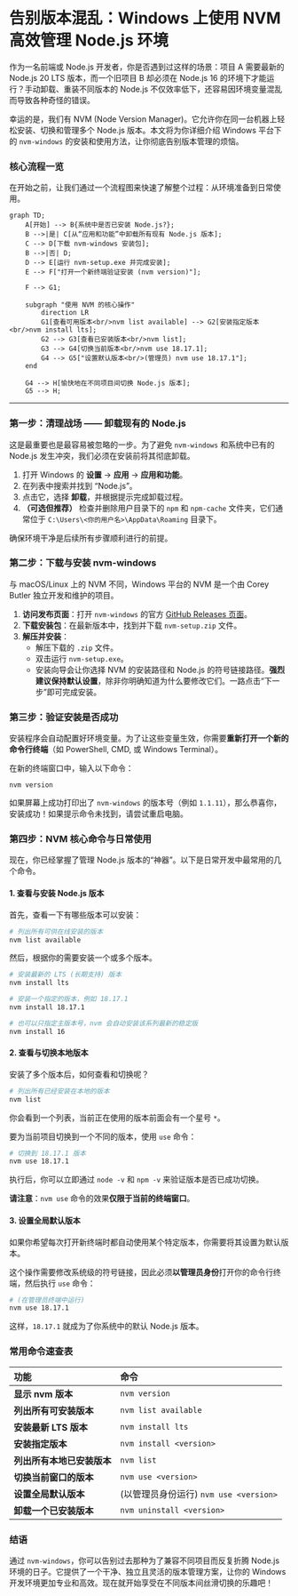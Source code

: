 

# 告别版本混乱：Windows 上使用 NVM 高效管理 Node.js 环境

作为一名前端或 Node.js 开发者，你是否遇到过这样的场景：项目 A 需要最新的 Node.js 20 LTS 版本，而一个旧项目 B 却必须在 Node.js 16 的环境下才能运行？手动卸载、重装不同版本的 Node.js 不仅效率低下，还容易因环境变量混乱而导致各种奇怪的错误。

幸运的是，我们有 NVM (Node Version Manager)。它允许你在同一台机器上轻松安装、切换和管理多个 Node.js 版本。本文将为你详细介绍 Windows 平台下的 `nvm-windows` 的安装和使用方法，让你彻底告别版本管理的烦恼。

### 核心流程一览

在开始之前，让我们通过一个流程图来快速了解整个过程：从环境准备到日常使用。

```mermaid
graph TD;
    A[开始] --> B{系统中是否已安装 Node.js?};
    B -->|是| C[从“应用和功能”中卸载所有现有 Node.js 版本];
    C --> D[下载 nvm-windows 安装包];
    B -->|否| D;
    D --> E[运行 nvm-setup.exe 并完成安装];
    E --> F["打开一个新终端验证安装 (nvm version)"];
    
    F --> G1;

    subgraph "使用 NVM 的核心操作"
        direction LR
        G1[查看可用版本<br/>nvm list available] --> G2[安装指定版本<br/>nvm install lts];
        G2 --> G3[查看已安装版本<br/>nvm list];
        G3 --> G4[切换当前版本<br/>nvm use 18.17.1];
        G4 --> G5["设置默认版本<br/>(管理员) nvm use 18.17.1"];
    end
    
    G4 --> H[愉快地在不同项目间切换 Node.js 版本];
    G5 --> H;
```

---

### 第一步：清理战场 —— 卸载现有的 Node.js

这是最重要也是最容易被忽略的一步。为了避免 `nvm-windows` 和系统中已有的 Node.js 发生冲突，我们必须在安装前将其彻底卸载。

1.  打开 Windows 的 **设置** → **应用** → **应用和功能**。
2.  在列表中搜索并找到 “Node.js”。
3.  点击它，选择 **卸载**，并根据提示完成卸载过程。
4.  **（可选但推荐）** 检查并删除用户目录下的 `npm` 和 `npm-cache` 文件夹，它们通常位于 `C:\Users\<你的用户名>\AppData\Roaming` 目录下。

确保环境干净是后续所有步骤顺利进行的前提。

### 第二步：下载与安装 nvm-windows

与 macOS/Linux 上的 NVM 不同，Windows 平台的 NVM 是一个由 Corey Butler 独立开发和维护的项目。

1.  **访问发布页面**：打开 `nvm-windows` 的官方 [GitHub Releases 页面](https://github.com/coreybutler/nvm-windows/releases)。
2.  **下载安装包**：在最新版本中，找到并下载 `nvm-setup.zip` 文件。
3.  **解压并安装**：
    *   解压下载的 `.zip` 文件。
    *   双击运行 `nvm-setup.exe`。
    *   安装向导会让你选择 NVM 的安装路径和 Node.js 的符号链接路径。**强烈建议保持默认设置**，除非你明确知道为什么要修改它们。一路点击“下一步”即可完成安装。

### 第三步：验证安装是否成功

安装程序会自动配置好环境变量。为了让这些变量生效，你需要**重新打开一个新的命令行终端**（如 PowerShell, CMD, 或 Windows Terminal）。

在新的终端窗口中，输入以下命令：

```
nvm version
```

如果屏幕上成功打印出了 `nvm-windows` 的版本号（例如 `1.1.11`），那么恭喜你，安装成功！如果提示命令未找到，请尝试重启电脑。

### 第四步：NVM 核心命令与日常使用

现在，你已经掌握了管理 Node.js 版本的“神器”。以下是日常开发中最常用的几个命令。

#### 1. 查看与安装 Node.js 版本

首先，查看一下有哪些版本可以安装：

```bash
# 列出所有可供在线安装的版本
nvm list available
```

然后，根据你的需要安装一个或多个版本。

```bash
# 安装最新的 LTS (长期支持) 版本
nvm install lts

# 安装一个指定的版本，例如 18.17.1
nvm install 18.17.1

# 也可以只指定主版本号，nvm 会自动安装该系列最新的稳定版
nvm install 16
```

#### 2. 查看与切换本地版本

安装了多个版本后，如何查看和切换呢？

```bash
# 列出所有已经安装在本地的版本
nvm list
```

你会看到一个列表，当前正在使用的版本前面会有一个星号 `*`。

要为当前项目切换到一个不同的版本，使用 `use` 命令：

```bash
# 切换到 18.17.1 版本
nvm use 18.17.1
```

执行后，你可以立即通过 `node -v` 和 `npm -v` 来验证版本是否已成功切换。

**请注意**：`nvm use` 命令的效果**仅限于当前的终端窗口**。

#### 3. 设置全局默认版本

如果你希望每次打开新终端时都自动使用某个特定版本，你需要将其设置为默认版本。

这个操作需要修改系统级的符号链接，因此必须**以管理员身份**打开你的命令行终端，然后执行 `use` 命令：

```bash
# (在管理员终端中运行)
nvm use 18.17.1
```

这样，`18.17.1` 就成为了你系统中的默认 Node.js 版本。

### 常用命令速查表

| 功能 | 命令 |
| :--- | :--- |
| **显示 nvm 版本** | `nvm version` |
| **列出所有可安装版本** | `nvm list available` |
| **安装最新 LTS 版本** | `nvm install lts` |
| **安装指定版本** | `nvm install <version>` |
| **列出所有本地已安装版本**| `nvm list` |
| **切换当前窗口的版本** | `nvm use <version>` |
| **设置全局默认版本** | (以管理员身份运行) `nvm use <version>` |
| **卸载一个已安装版本** | `nvm uninstall <version>` |

### 结语

通过 `nvm-windows`，你可以告别过去那种为了兼容不同项目而反复折腾 Node.js 环境的日子。它提供了一个干净、独立且灵活的版本管理方案，让你的 Windows 开发环境更加专业和高效。现在就开始享受在不同版本间丝滑切换的乐趣吧！